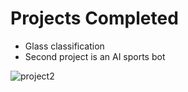 
# Projects Completed 

* Glass classification
* Second project is an AI sports bot

![project2](https://github.com/teachtechdev/teachtech-founding-cohort-2025/blob/main/student-projects/Fateh_Gill/project2.gif)


